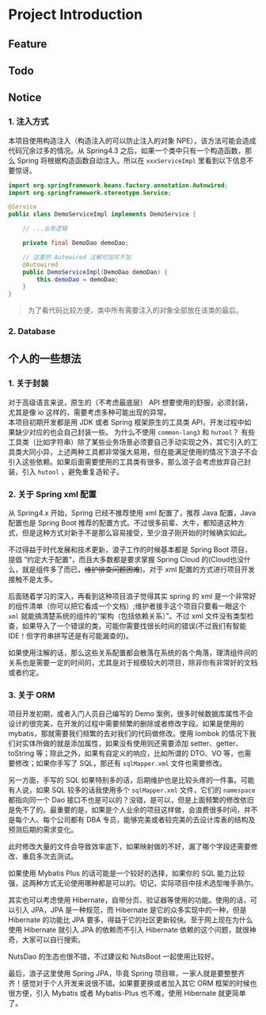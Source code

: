 # Project Introduction

## Feature

## Todo

## Notice

### 1. 注入方式

本项目使用构造注入（构造注入的可以防止注入的对象 NPE），该方法可能会造成代码冗余过多的情况。从 Spring4.3
之后，如果一个类中只有一个构造函数，那么 Spring
将根据构造函数自动注入。所以在 `xxxServiceImpl` 里看到以下信息不要惊讶。

```java
import org.springframework.beans.factory.annotation.Autowired;
import org.springframework.stereotype.Service;

@Service
public class DemoServiceImpl implements DemoService {

    // ...业务逻辑

    private final DemoDao demoDao;

    // 这里的 Autowired 注解可加可不加
    @Autowired
    public DemoServiceImpl(DemoDao demoDao) {
        this.demoDao = demoDao;
    }
}
```

> 为了看代码比较方便，类中所有需要注入的对象全部放在该类的最后。

### 2. Database

## 个人的一些想法

### 1. 关于封装

对于高级语言来说，原生的（不考虑最底层） API 想要使用的舒服，必须封装，尤其是像 io 这样的，需要考虑多种可能出现的异常。  
本项目初期开发都是用 JDK 或者 Spring 框架原生的工具类
API，开发过程中如果缺少对应的也会自己封装一些。
为什么不使用 `common-lang3` 和 `hutool`？
有些工具类（比如字符串）除了某些业务场景必须要自己手动实现之外，其它引入的工具类大同小异，上述两种工具都非常强大易用，但在能满足使用的情况下浪子不会引入这些依赖。如果后面需要使用的工具类有很多，那么浪子会考虑放弃自己封装，引入 `hutool`
，避免重复造轮子。

### 2. 关于 Spring xml 配置

从 Spring4.x 开始，Spring 已经不推荐使用 xml 配置了，推荐 Java 配置，Java 配置也是 Spring Boot
推荐的配置方式。不过很多前辈、大牛，都知道这种方式，但是这种方式对新手不是那么容易接受，至少浪子刚开始的时候确实如此。

不过得益于时代发展和技术更新，浪子工作的时候基本都是 Spring Boot 项目，提倡 ”约定大于配置“，而且大多数都是要求掌握 Spring
Cloud 的(Cloud也没什么，就是组件多了而已，~~维护排查问题困难~~)。对于
xml 配置的方式进行项目开发接触不是太多。

后面随着学习的深入，再看到这种项目浪子觉得其实 spring 的 xml
是一个非常好的组件清单（你可以把它看成一个文档）;维护者接手这个项目只要看一眼这个 `xml` 就能搞清楚系统的组件的“架构（包括依赖关系）”。不过
xml 文件没有类型检查，如果导入了一个错误的类，可能你需要找很长时间的错误(不过我们有智能 IDE！但字符串拼写还是有可能漏查的)。

如果使用注解的话，那么这些关系配置都会散落在系统的各个角落，理清组件间的关系也是需要一定的时间的，尤其是对于规模较大的项目，除非你有非常好的文档或者约定。

### 3. 关于 ORM

项目开发初期，或者入门人员自己编写的 Demo 案例，很多时候数据库属性不会设计的很完美，在开发的过程中需要频繁的删除或者修改字段。如果是使用的
mybatis，那就需要我们频繁的去对我们的代码做修改。使用 lombok 的情况下我们对实体所做的就是添加属性，如果没有使用则还需要添加
setter、getter、toString 等；除此之外，如果有自定义的响应，比如所谓的 DTO、VO 等，也需要修改；如果你手写了
SQL，那还有 `sqlMapper.xml` 文件也需要修改。

另一方面，手写的 SQL 如果特别多的话，后期维护也是比较头疼的一件事。可能有人说，如果 SQL 较多的话我使用多个 `sqlMapper.xml`
文件，它们的
`namespace` 都指向同一个 Dao 接口不也是可以的？没错，是可以，但是上面频繁的修改依旧是免不了的。最重要的是，如果是个人业余的项目这样做，会浪费很多时间，并不是每个人、每个公司都有
DBA 专员，能够完美或者较完美的去设计库表的结构及预测后期的需求变化。

此时修改大量的文件会导致效率底下，如果映射做的不好，漏了哪个字段还需要修改、重启多次去测试。

如果使用 Mybatis Plus 的话可能是一个较好的选择，如果你的 SQL 能力比较强，这两种方式无论使用哪种都是可以的。切记，实际项目中技术选型唯手熟尔。

其实也可以考虑使用 Hibernate，自带分页、验证器等使用的功能。使用的话，可以引入 JPA，JPA 是一种规范，而 Hibernate
是它的众多实现中的一种，但是
Hibernate 的功能比 JPA 要多，得益于它的社区更新较快。至于网上现在为什么使用
Hibernate 就引入 JPA 的依赖而不引入 Hibernate 依赖的这个问题，就很神奇，大家可以自行搜索。

NutsDao 的生态也很不错，不过建议和 NutsBoot 一起使用比较好。

最后，浪子这里使用 Spring JPA，毕竟 Spring 项目嘛，一家人就是要整整齐齐！感觉对于个人开发来说很不错。如果要更换或者加入其它
ORM 框架的时候也很方便，引入 Mybatis 或者 Mybatis-Plus 也不难，使用 Hibernate
就更简单了。

